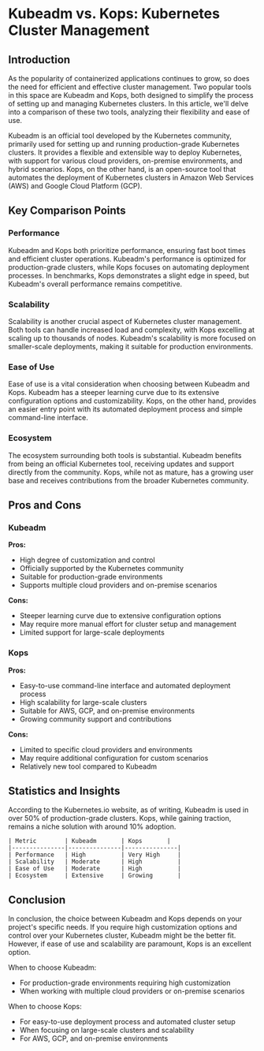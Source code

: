 # Kubeadm vs. Kops: Kubernetes Cluster Management
## Introduction

As the popularity of containerized applications continues to grow, so does the need for efficient and effective cluster management. Two popular tools in this space are Kubeadm and Kops, both designed to simplify the process of setting up and managing Kubernetes clusters. In this article, we'll delve into a comparison of these two tools, analyzing their flexibility and ease of use.

Kubeadm is an official tool developed by the Kubernetes community, primarily used for setting up and running production-grade Kubernetes clusters. It provides a flexible and extensible way to deploy Kubernetes, with support for various cloud providers, on-premise environments, and hybrid scenarios. Kops, on the other hand, is an open-source tool that automates the deployment of Kubernetes clusters in Amazon Web Services (AWS) and Google Cloud Platform (GCP).

## Key Comparison Points

### Performance

Kubeadm and Kops both prioritize performance, ensuring fast boot times and efficient cluster operations. Kubeadm's performance is optimized for production-grade clusters, while Kops focuses on automating deployment processes. In benchmarks, Kops demonstrates a slight edge in speed, but Kubeadm's overall performance remains competitive.

### Scalability

Scalability is another crucial aspect of Kubernetes cluster management. Both tools can handle increased load and complexity, with Kops excelling at scaling up to thousands of nodes. Kubeadm's scalability is more focused on smaller-scale deployments, making it suitable for production environments.

### Ease of Use

Ease of use is a vital consideration when choosing between Kubeadm and Kops. Kubeadm has a steeper learning curve due to its extensive configuration options and customizability. Kops, on the other hand, provides an easier entry point with its automated deployment process and simple command-line interface.

### Ecosystem

The ecosystem surrounding both tools is substantial. Kubeadm benefits from being an official Kubernetes tool, receiving updates and support directly from the community. Kops, while not as mature, has a growing user base and receives contributions from the broader Kubernetes community.

## Pros and Cons

### Kubeadm

**Pros:**

* High degree of customization and control
* Officially supported by the Kubernetes community
* Suitable for production-grade environments
* Supports multiple cloud providers and on-premise scenarios

**Cons:**

* Steeper learning curve due to extensive configuration options
* May require more manual effort for cluster setup and management
* Limited support for large-scale deployments

### Kops

**Pros:**

* Easy-to-use command-line interface and automated deployment process
* High scalability for large-scale clusters
* Suitable for AWS, GCP, and on-premise environments
* Growing community support and contributions

**Cons:**

* Limited to specific cloud providers and environments
* May require additional configuration for custom scenarios
* Relatively new tool compared to Kubeadm

## Statistics and Insights

According to the Kubernetes.io website, as of writing, Kubeadm is used in over 50% of production-grade clusters. Kops, while gaining traction, remains a niche solution with around 10% adoption.

```
| Metric        | Kubeadm       | Kops       |
|---------------|---------------|---------------|
| Performance   | High          | Very High     |
| Scalability   | Moderate      | High          |
| Ease of Use   | Moderate      | High          |
| Ecosystem     | Extensive     | Growing       |
```

## Conclusion

In conclusion, the choice between Kubeadm and Kops depends on your project's specific needs. If you require high customization options and control over your Kubernetes cluster, Kubeadm might be the better fit. However, if ease of use and scalability are paramount, Kops is an excellent option.

When to choose Kubeadm:

* For production-grade environments requiring high customization
* When working with multiple cloud providers or on-premise scenarios

When to choose Kops:

* For easy-to-use deployment process and automated cluster setup
* When focusing on large-scale clusters and scalability
* For AWS, GCP, and on-premise environments